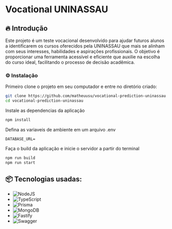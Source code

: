# Vocational UNINASSAU

## 🔥 Introdução

Este projeto é um teste vocacional desenvolvido para ajudar futuros alunos a identificarem os cursos oferecidos pela UNINASSAU que mais se alinham com seus interesses, habilidades e aspirações profissionais. O objetivo é proporcionar uma ferramenta acessível e eficiente que auxilie na escolha do curso ideal, facilitando o processo de decisão acadêmica.

### ⚙️ Instalação

Primeiro clone o projeto em seu computador e entre no diretório criado:

```bash
git clone https://github.com/matheuusu/vocational-prediction-uninassau.git
cd vocational-prediction-uninassau
```

Instale as dependencias da aplicação

```bash
npm install
```

Defina as variaveis de ambiente em um arquivo .env

```env
DATABASE_URL=
```

Faça o build da aplicação e inicie o servidor a partir do terminal

```bash
npm run build
npm run start
```

## 📦 Tecnologias usadas:

- ![NodeJS](https://img.shields.io/badge/node.js-6DA55F?style=for-the-badge&logo=node.js&logoColor=white)
- ![TypeScript](https://img.shields.io/badge/typescript-%23007ACC.svg?style=for-the-badge&logo=typescript&logoColor=white)
- ![Prisma](https://img.shields.io/badge/Prisma-3982CE?style=for-the-badge&logo=Prisma&logoColor=white)
- ![MongoDB](https://img.shields.io/badge/MongoDB-%234ea94b.svg?style=for-the-badge&logo=mongodb&logoColor=white)
- ![Fastify](https://img.shields.io/badge/fastify-%23000000.svg?style=for-the-badge&logo=fastify&logoColor=white)
- ![Swagger](https://img.shields.io/badge/-Swagger-%23Clojure?style=for-the-badge&logo=swagger&logoColor=white)
